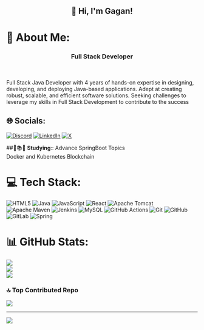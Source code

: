 <h2 align="center">👋 Hi, I'm Gagan!</h2>

# 💫 About Me:
<h3 align="center">Full Stack Developer</h3><br><br>
Full Stack Java Developer with 4 years of hands-on expertise in designing, developing, and deploying Java-based applications. Adept at creating robust, scalable, and efficient software solutions. Seeking challenges to leverage my skills in Full Stack Development to contribute to the success<br>


## 🌐 Socials:
[![Discord](https://img.shields.io/badge/Discord-%237289DA.svg?logo=discord&logoColor=white)](https://discord.gg/https://discord.com/invite/GAGU#3547) [![LinkedIn](https://img.shields.io/badge/LinkedIn-%230077B5.svg?logo=linkedin&logoColor=white)](https://linkedin.com/in/gagan-sharma-a8b115122) [![X](https://img.shields.io/badge/X-black.svg?logo=X&logoColor=white)](https://x.com/gagan09356) 




##📖📚🤔 **Studying**::
Advance SpringBoot Topics </br>
Docker and Kubernetes
Blockchain

# 💻 Tech Stack:
![HTML5](https://img.shields.io/badge/html5-%23E34F26.svg?style=for-the-badge&logo=html5&logoColor=white) ![Java](https://img.shields.io/badge/java-%23ED8B00.svg?style=for-the-badge&logo=openjdk&logoColor=white) ![JavaScript](https://img.shields.io/badge/javascript-%23323330.svg?style=for-the-badge&logo=javascript&logoColor=%23F7DF1E) ![React](https://img.shields.io/badge/react-%2320232a.svg?style=for-the-badge&logo=react&logoColor=%2361DAFB) ![Apache Tomcat](https://img.shields.io/badge/apache%20tomcat-%23F8DC75.svg?style=for-the-badge&logo=apache-tomcat&logoColor=black) ![Apache Maven](https://img.shields.io/badge/Apache%20Maven-C71A36?style=for-the-badge&logo=Apache%20Maven&logoColor=white) ![Jenkins](https://img.shields.io/badge/jenkins-%232C5263.svg?style=for-the-badge&logo=jenkins&logoColor=white) ![MySQL](https://img.shields.io/badge/mysql-4479A1.svg?style=for-the-badge&logo=mysql&logoColor=white) ![GitHub Actions](https://img.shields.io/badge/github%20actions-%232671E5.svg?style=for-the-badge&logo=githubactions&logoColor=white) ![Git](https://img.shields.io/badge/git-%23F05033.svg?style=for-the-badge&logo=git&logoColor=white) ![GitHub](https://img.shields.io/badge/github-%23121011.svg?style=for-the-badge&logo=github&logoColor=white) ![GitLab](https://img.shields.io/badge/gitlab-%23181717.svg?style=for-the-badge&logo=gitlab&logoColor=white) ![Spring](https://img.shields.io/badge/spring-%236DB33F.svg?style=for-the-badge&logo=spring&logoColor=white)
# 📊 GitHub Stats:
![](https://github-readme-stats.vercel.app/api?username=gagan09356&theme=dark&hide_border=false&include_all_commits=false&count_private=false)<br/>
![](https://github-readme-streak-stats.herokuapp.com/?user=gagan09356&theme=dark&hide_border=false)<br/>
![](https://github-readme-stats.vercel.app/api/top-langs/?username=gagan09356&theme=dark&hide_border=false&include_all_commits=false&count_private=false&layout=compact)

### 🔝 Top Contributed Repo
![](https://github-contributor-stats.vercel.app/api?username=gagan09356&limit=5&theme=dark&combine_all_yearly_contributions=true)

---
[![](https://visitcount.itsvg.in/api?id=gagan09356&icon=0&color=0)](https://visitcount.itsvg.in)

<!-- Proudly created with GPRM ( https://gprm.itsvg.in ) -->
